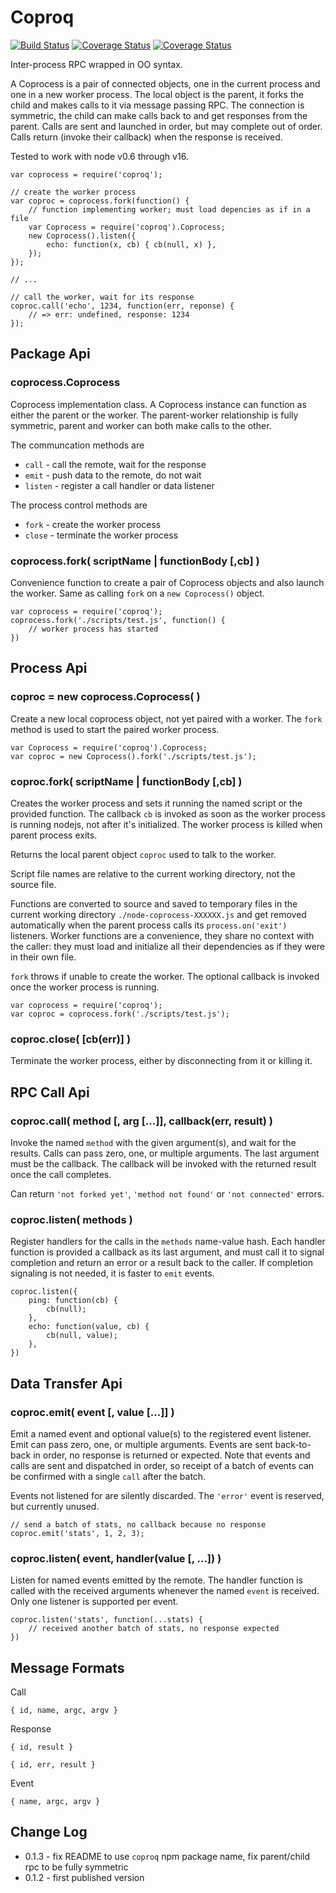 Coproq
=========
[![Build Status](https://api.travis-ci.com/andrasq/node-coprocess.svg?branch=master)](https://travis-ci.com/github/andrasq/node-coprocess?branch=master)
[![Coverage Status](https://codecov.io/github/andrasq/node-coprocess/coverage.svg?branch=master)](https://codecov.io/github/andrasq/node-coprocess?branch=master)
[![Coverage Status](https://coveralls.io/repos/github/andrasq/node-coprocess/badge.svg?branch=master)](https://coveralls.io/github/andrasq/node-coprocess?branch=master)


Inter-process RPC wrapped in OO syntax.

A Coprocess is a pair of connected objects, one in the current process and one in a new
worker process.  The local object is the parent, it forks the child and makes calls to it
via message passing RPC.  The connection is symmetric, the child can make calls back to and
get responses from the parent.  Calls are sent and launched in order, but may complete out
of order.  Calls return (invoke their callback) when the response is received.

Tested to work with node v0.6 through v16.

    var coprocess = require('coproq');

    // create the worker process
    var coproc = coprocess.fork(function() {
        // function implementing worker; must load depencies as if in a file
        var Coprocess = require('coproq').Coprocess;
        new Coprocess().listen({
            echo: function(x, cb) { cb(null, x) },
        });
    });

    // ...

    // call the worker, wait for its response
    coproc.call('echo', 1234, function(err, reponse) {
        // => err: undefined, response: 1234
    });


Package Api
----------------

### coprocess.Coprocess

Coprocess implementation class.  A Coprocess instance can function as either the parent or
the worker.  The parent-worker relationship is fully symmetric, parent and worker can both
make calls to the other.

The communcation methods are

- `call` - call the remote, wait for the response
- `emit` - push data to the remote, do not wait
- `listen` - register a call handler or data listener

The process control methods are

- `fork` - create the worker process
- `close` - terminate the worker process

### coprocess.fork( scriptName | functionBody [,cb] )

Convenience function to create a pair of Coprocess objects and also launch the worker.
Same as calling `fork` on a `new Coprocess()` object.

    var coprocess = require('coproq');
    coprocess.fork('./scripts/test.js', function() {
        // worker process has started
    })


Process Api
----------------

### coproc = new coprocess.Coprocess( )

Create a new local coprocess object, not yet paired with a worker.  The `fork` method is
used to start the paired worker process.

    var Coprocess = require('coproq').Coprocess;
    var coproc = new Coprocess().fork('./scripts/test.js');

### coproc.fork( scriptName | functionBody [,cb] )

Creates the worker process and sets it running the named script or the provided function.
The callback `cb` is invoked as soon as the worker process is running nodejs, not after it's
initialized.  The worker process is killed when parent process exits.

Returns the local parent object `coproc` used to talk to the worker.

Script file names are relative to the current working directory, not the source file.

Functions are converted to source and saved to temporary files in the current working
directory `./node-coprocess-XXXXXX.js` and get removed automatically when the parent process
calls its `process.on('exit')` listeners.  Worker functions are a convenience, they share no
context with the caller:  they must load and initialize all their dependencies as if they
were in their own file.

`fork` throws if unable to create the worker.  The optional callback is invoked once the
worker process is running.

    var coprocess = require('coproq');
    var coproc = coprocess.fork('./scripts/test.js');

### coproc.close( [cb(err)] )

Terminate the worker process, either by disconnecting from it or killing it.


RPC Call Api
----------------

### coproc.call( method [, arg [...]], callback(err, result) )

Invoke the named `method` with the given argument(s), and wait for the results.  Calls can
pass zero, one, or multiple arguments.  The last argument must be the callback.  The
callback will be invoked with the returned result once the call completes.

Can return `'not forked yet'`, `'method not found'` or `'not connected'` errors.

### coproc.listen( methods )

Register handlers for the calls in the `methods` name-value hash.  Each handler function is
provided a callback as its last argument, and must call it to signal completion and return
an error or a result back to the caller.  If completion signaling is not needed, it is
faster to `emit` events.

    coproc.listen({
        ping: function(cb) {
            cb(null);
        },
        echo: function(value, cb) {
            cb(null, value);
        },
    })


Data Transfer Api
----------------

### coproc.emit( event [, value [...]] )

Emit a named event and optional value(s) to the registered event listener.  Emit can pass
zero, one, or multiple arguments.  Events are sent back-to-back in order, no response is
returned or expected.  Note that events and calls are sent and dispatched in order, so
receipt of a batch of events can be confirmed with a single `call` after the batch.

Events not listened for are silently discarded.  The `'error'` event is reserved, but
currently unused.

    // send a batch of stats, no callback because no response
    coproc.emit('stats', 1, 2, 3);

### coproc.listen( event, handler(value [, ...]) )

Listen for named events emitted by the remote.  The handler function is called with the
received arguments whenever the named `event` is received.  Only one listener is supported
per event.

    coproc.listen('stats', function(...stats) {
        // received another batch of stats, no response expected
    })


Message Formats
----------------

Call

    { id, name, argc, argv }

Response

    { id, result }

    { id, err, result }

Event

    { name, argc, argv }


Change Log
----------------

- 0.1.3 - fix README to use `coproq` npm package name, fix parent/child rpc to be fully symmetric
- 0.1.2 - first published version
